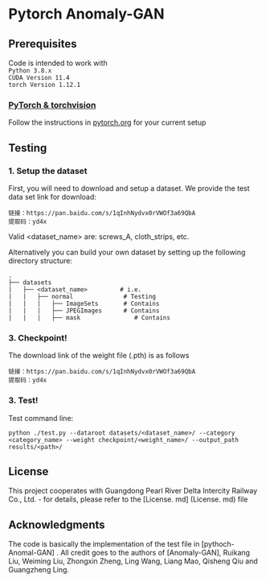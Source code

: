 # Pytorch Anomaly-GAN


## Prerequisites
Code is intended to work with   
```Python 3.8.x```  
```CUDA Version 11.4```  
```torch Version 1.12.1```



### [PyTorch & torchvision](http://pytorch.org/)
Follow the instructions in [pytorch.org](http://pytorch.org) for your current setup



## Testing
### 1. Setup the dataset
First, you will need to download and setup a dataset. We provide the test data set link for download:
```
链接：https://pan.baidu.com/s/1qInhNydvx0rVWOf3a69QbA 
提取码：yd4x
```
Valid <dataset_name> are: screws_A, cloth_strips, etc. 

Alternatively you can build your own dataset by setting up the following directory structure:

    .
    ├── datasets                   
    |   ├── <dataset_name>         # i.e.
    |   |   ├── normal              # Testing
    |   |   |   ├── ImageSets       # Contains
    |   |   |   ├── JPEGImages      # Contains
    |   |   |   ├── mask               # Contains

### 3. Checkpoint!


The download link of the weight file (.pth) is as follows

```
链接：https://pan.baidu.com/s/1qInhNydvx0rVWOf3a69QbA 
提取码：yd4x
```
   
### 3. Test!
Test command line:
```
python ./test.py --dataroot datasets/<dataset_name>/ --category <category_name> --weight checkpoint/<weight_name>/ --output_path results/<path>/
```

## License
This project cooperates with Guangdong Pearl River Delta Intercity Railway Co., Ltd. - for details, please refer to the [License. md] (License. md) file

## Acknowledgments

The code is basically the implementation of the test file in [pythoch-Anomal-GAN]
. All credit goes to the authors of [Anomaly-GAN], Ruikang Liu, Weiming Liu, Zhongxin Zheng, Ling Wang, Liang Mao, Qisheng Qiu and Guangzheng Ling.
